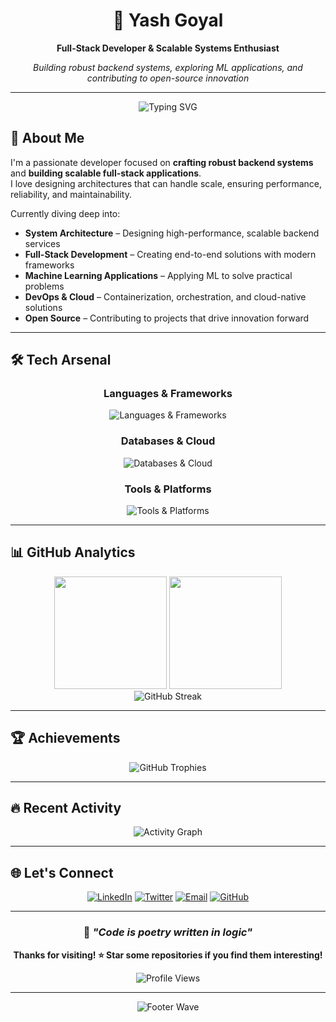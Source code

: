 <div align="center">

# 👋 Yash Goyal

**Full-Stack Developer & Scalable Systems Enthusiast**

*Building robust backend systems, exploring ML applications, and contributing to open-source innovation*

---

<p align="center">
  <img src="https://readme-typing-svg.herokuapp.com?font=JetBrains+Mono&weight=500&size=24&duration=3000&pause=1000&color=22C55E&center=true&vCenter=true&multiline=true&width=600&height=100&lines=Backend+Systems+%7C+DevOps+%7C+ML;Open+Source+Contributor;Scalable+Architecture+Enthusiast" alt="Typing SVG" />
</p>

</div>

## 🚀 About Me

I'm a passionate developer focused on **crafting robust backend systems** and **building scalable full-stack applications**.  
I love designing architectures that can handle scale, ensuring performance, reliability, and maintainability.  

Currently diving deep into:
-  **System Architecture** – Designing high-performance, scalable backend services  
-  **Full-Stack Development** – Creating end-to-end solutions with modern frameworks  
-  **Machine Learning Applications** – Applying ML to solve practical problems  
-  **DevOps & Cloud** – Containerization, orchestration, and cloud-native solutions  
-  **Open Source** – Contributing to projects that drive innovation forward  

---

## 🛠️ Tech Arsenal

<div align="center">

### **Languages & Frameworks**
<p>
  <img src="https://skillicons.dev/icons?i=java,ts,js,python,spring,nodejs,express,react,docker" alt="Languages & Frameworks" />
</p>

### **Databases & Cloud**
<p>
  <img src="https://skillicons.dev/icons?i=postgresql,mongodb,redis,azure,aws,kubernetes,gcp" alt="Databases & Cloud" />
</p>

### **Tools & Platforms**
<p>
  <img src="https://skillicons.dev/icons?i=git,linux,vscode,postman,jenkins,grafana,prometheus" alt="Tools & Platforms" />
</p>

</div>

---

## 📊 GitHub Analytics

<div align="center">
  <img height="180em" src="https://github-readme-stats-sigma-five.vercel.app/api?username=yashgoyal0110&show_icons=true&theme=tokyonight&include_all_commits=true&count_private=true&hide_border=true&bg_color=0D1117&title_color=22C55E&icon_color=3B82F6&text_color=F8FAFC"/>
  <img height="180em" src="https://github-readme-stats-sigma-five.vercel.app/api/top-langs/?username=yashgoyal0110&layout=compact&theme=tokyonight&hide_border=true&bg_color=0D1117&title_color=22C55E&text_color=F8FAFC"/>
</div>

<div align="center">
  <img src="https://github-readme-streak-stats.herokuapp.com?user=yashgoyal0110&theme=tokyonight&hide_border=true&background=0D1117&stroke=22C55E&ring=3B82F6&fire=22C55E&currStreakLabel=F8FAFC&sideLabels=F8FAFC&currStreakNum=22C55E&sideNums=3B82F6" alt="GitHub Streak" />
</div>

---

## 🏆 Achievements

<div align="center">
  <img src="https://github-profile-trophy.vercel.app/?username=yashgoyal0110&theme=tokyonight&no-frame=true&no-bg=true&margin-w=4&column=7" alt="GitHub Trophies" />
</div>

---

## 🔥 Recent Activity

<div align="center">
  <img src="https://github-readme-activity-graph.vercel.app/graph?username=yashgoyal0110&theme=tokyo-night&hide_border=true&bg_color=0D1117&color=22C55E&line=3B82F6&point=F8FAFC" alt="Activity Graph" />
</div>

---

## 🌐 Let's Connect

<div align="center">

[![LinkedIn](https://img.shields.io/badge/LinkedIn-0077B5?style=for-the-badge&logo=linkedin&logoColor=white)](https://www.linkedin.com/in/yashgoyal0110)
[![Twitter](https://img.shields.io/badge/Twitter-1DA1F2?style=for-the-badge&logo=twitter&logoColor=white)](https://x.com/yashgoyal0110)
[![Email](https://img.shields.io/badge/Email-D14836?style=for-the-badge&logo=gmail&logoColor=white)](mailto:yashgoyal.dev@zohomail.in)
[![GitHub](https://img.shields.io/badge/GitHub-100000?style=for-the-badge&logo=github&logoColor=white)](https://github.com/yashgoyal0110)

</div>

---

<div align="center">

### 💭 *"Code is poetry written in logic"*

**Thanks for visiting! ⭐ Star some repositories if you find them interesting!**

<img src="https://komarev.com/ghpvc/?username=yashgoyal0110&label=Profile%20Views&color=22c55e&style=flat-square" alt="Profile Views" />

</div>

---

<div align="center">
  <img src="https://capsule-render.vercel.app/api?type=waving&color=gradient&customColorList=6,11,20&height=100&section=footer&animation=twinkling" alt="Footer Wave" />
</div>
